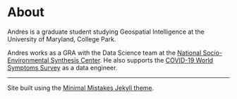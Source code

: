 # About 

Andres is a graduate student studying Geospatial Intelligence at the University of Maryland, College Park.

Andres works as a GRA with the Data Science team at the [National Socio-Environmental Synthesis Center](https://www.sesync.org/). He also supports the [COVID-19 World Symptoms Survey](https://covidmap.umd.edu/) as a data engineer. 


---

Site built using the [Minimal Mistakes Jekyll theme](https://github.com/mmistakes/minimal-mistakes).
